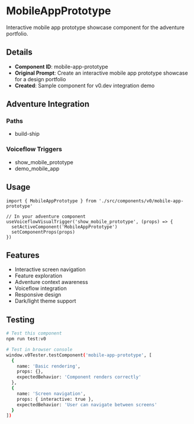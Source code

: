 # MobileAppPrototype

Interactive mobile app prototype showcase component for the adventure portfolio.

## Details

- **Component ID**: mobile-app-prototype
- **Original Prompt**: Create an interactive mobile app prototype showcase for a design portfolio
- **Created**: Sample component for v0.dev integration demo

## Adventure Integration

### Paths
- build-ship

### Voiceflow Triggers
- show_mobile_prototype
- demo_mobile_app

## Usage

```tsx
import { MobileAppPrototype } from './src/components/v0/mobile-app-prototype'

// In your adventure component
useVoiceflowVisualTrigger('show_mobile_prototype', (props) => {
  setActiveComponent('MobileAppPrototype')
  setComponentProps(props)
})
```

## Features

- Interactive screen navigation
- Feature exploration
- Adventure context awareness
- Voiceflow integration
- Responsive design
- Dark/light theme support

## Testing

```bash
# Test this component
npm run test:v0

# Test in browser console
window.v0Tester.testComponent('mobile-app-prototype', [
  {
    name: 'Basic rendering',
    props: {},
    expectedBehavior: 'Component renders correctly'
  },
  {
    name: 'Screen navigation',
    props: { interactive: true },
    expectedBehavior: 'User can navigate between screens'
  }
])
```